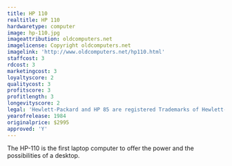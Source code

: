 ```yaml
---
title: HP 110
realtitle: HP 110
hardwaretype: computer
image: hp-110.jpg
imageattribution: oldcomputers.net
imagelicense: Copyright oldcomputers.net
imagelink: 'http://www.oldcomputers.net/hp110.html'
staffcost: 3
rdcost: 3
marketingcost: 3
loyaltyscore: 2
qualitycost: 3
profitscore: 3
profitlength: 3
longevityscore: 2
legal: 'Hewlett-Packard and HP 85 are registered Trademarks of Hewlett-Packard Development Company, L.P.'
yearofrelease: 1984
originalprice: $2995
approved: 'Y'
---
```


The HP-110 is the first laptop computer to offer the power and the possibilities of a desktop.
